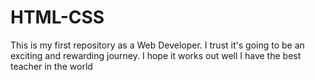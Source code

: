 # HTML-CSS

This is my first repository as a Web Developer. I trust it's going to be an exciting and rewarding journey. I hope it works out well I have the best teacher in the world